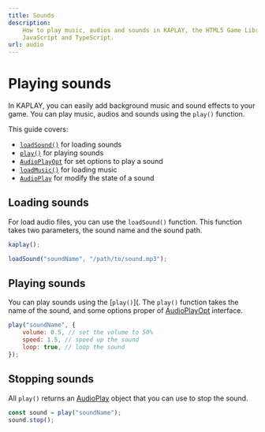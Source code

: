 ```yaml
---
title: Sounds
description:
    How to play music, audios and sounds in KAPLAY, the HTML5 Game Library for
    JavaScript and TypeScript.
url: audio
---
```


# Playing sounds

In KAPLAY, you can easily add background music and sound effects to your game.
You can play music, audios and sounds using the `play()` function.

This guide covers:
- [`loadSound()`](/doc/ctx/loadSound) for loading sounds
- [`play()`](/doc/ctx/play) for playing sounds
- [`AudioPlayOpt`](/doc/AudioPlayOpt/) for set options to play a sound
- [`loadMusic()`](/doc/ctx/loadMusic) for loading music
- [`AudioPlay`](/doc/AudioPlay/) for modify the state of a sound

## Loading sounds

For load audio files, you can use the `loadSound()` function. This function
takes two parameters, the sound name and the sound path.

```js
kaplay();

loadSound("soundName", "/path/to/sound.mp3");
```

## Playing sounds

You can play sounds using the [`play()`](. The `play()` function takes the name
of the sound, and some options proper of [AudioPlayOpt](/doc/AudioPlayOpt/)
interface.

```js
play("soundName", {
    volume: 0.5, // set the volume to 50%
    speed: 1.5, // speed up the sound
    loop: true, // loop the sound
});
```

## Stopping sounds

All `play()` returns an [AudioPlay](/doc/AudioPlay/) object that you can use to
stop the sound.

```js
const sound = play("soundName");
sound.stop();
```
